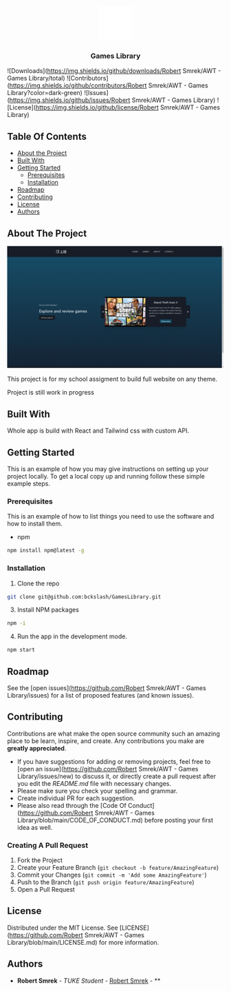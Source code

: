 <br/>
<p align="center">
  <a href="https://github.com/Robert Smrek/AWT - Games Library">
    <img src="images/logo.svg" alt="Logo" width="80" height="80">
  </a>

  <h3 align="center">Games Library</h3>
</p>

![Downloads](https://img.shields.io/github/downloads/Robert Smrek/AWT - Games Library/total) ![Contributors](https://img.shields.io/github/contributors/Robert Smrek/AWT - Games Library?color=dark-green) ![Issues](https://img.shields.io/github/issues/Robert Smrek/AWT - Games Library) ![License](https://img.shields.io/github/license/Robert Smrek/AWT - Games Library)

## Table Of Contents

-   [About the Project](#about-the-project)
-   [Built With](#built-with)
-   [Getting Started](#getting-started)
    -   [Prerequisites](#prerequisites)
    -   [Installation](#installation)
-   [Roadmap](#roadmap)
-   [Contributing](#contributing)
-   [License](#license)
-   [Authors](#authors)

## About The Project

![Screen Shot](images/screenshot.png)

This project is for my school assigment to build full website on any theme.

Project is still work in progress

## Built With

Whole app is build with React and Tailwind css with custom API.

## Getting Started

This is an example of how you may give instructions on setting up your project locally.
To get a local copy up and running follow these simple example steps.

### Prerequisites

This is an example of how to list things you need to use the software and how to install them.

-   npm

```sh
npm install npm@latest -g
```

### Installation

1. Clone the repo

```sh
git clone git@github.com:bckslash/GamesLibrary.git
```

3. Install NPM packages

```sh
npm -i
```

4. Run the app in the development mode.

```sh
npm start
```

## Roadmap

See the [open issues](https://github.com/Robert Smrek/AWT - Games Library/issues) for a list of proposed features (and known issues).

## Contributing

Contributions are what make the open source community such an amazing place to be learn, inspire, and create. Any contributions you make are **greatly appreciated**.

-   If you have suggestions for adding or removing projects, feel free to [open an issue](https://github.com/Robert Smrek/AWT - Games Library/issues/new) to discuss it, or directly create a pull request after you edit the _README.md_ file with necessary changes.
-   Please make sure you check your spelling and grammar.
-   Create individual PR for each suggestion.
-   Please also read through the [Code Of Conduct](https://github.com/Robert Smrek/AWT - Games Library/blob/main/CODE_OF_CONDUCT.md) before posting your first idea as well.

### Creating A Pull Request

1. Fork the Project
2. Create your Feature Branch (`git checkout -b feature/AmazingFeature`)
3. Commit your Changes (`git commit -m 'Add some AmazingFeature'`)
4. Push to the Branch (`git push origin feature/AmazingFeature`)
5. Open a Pull Request

## License

Distributed under the MIT License. See [LICENSE](https://github.com/Robert Smrek/AWT - Games Library/blob/main/LICENSE.md) for more information.

## Authors

-   **Robert Smrek** - _TUKE Student_ - [Robert Smrek](https://github.com/bckslash) - \*\*
